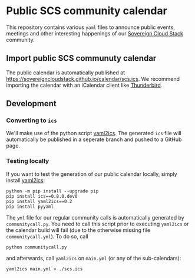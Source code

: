 # Public SCS community calendar
This repository contains various `yaml` files to announce public events, meetings and other interesting happenings of 
our [Sovereign Cloud Stack](https://scs.community) community.

## Import public SCS communuty calendar
The public calendar is automatically published at <https://sovereigncloudstack.github.io/calendar/scs.ics>. We recommend importing the calendar with an iCalendar client like [Thunderbird](https://support.mozilla.org/en-US/kb/creating-new-calendars#w_on-the-network-connect-to-your-online-calendars).

## Development

### Converting to `ics`
We'll make use of the python script [yaml2ics](https://github.com/scientific-python/yaml2ics). The generated `ics` file will automatically be published in a seperate branch and pushed to a GitHub page.

### Testing locally
If you want to test the generation of our public calendar locally, simply install [yaml2ics](https://github.com/scientific-python/yaml2ics):
```
python -m pip install --upgrade pip
pip install ics==0.8.0.dev0
pip install yaml2ics==0.2
pip install pyyaml
```
The `yml` file for our regular community calls is automatically generated by `communitycall.py`. You need to call this script prior to executing `yaml2ics` or the calendar build will fail (due to the otherwise missing file `communitycall.yml`). To do so, call

```
python communitycall.py
```

and afterwards, call `yaml2ics` on `main.yml` (or any of the sub-calendars):

```
yaml2ics main.yml > ./scs.ics
```
